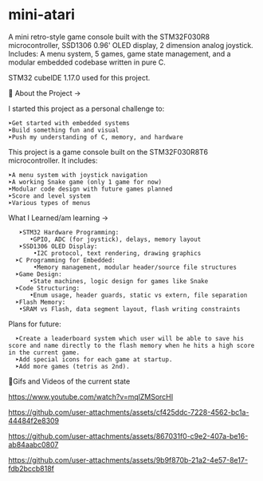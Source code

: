 # mini-atari

A mini retro-style game console built with the STM32F030R8 microcontroller, SSD1306 0.96' OLED display, 2 dimension analog joystick.
Includes: A menu system, 5 games, game state management, and a modular embedded codebase written in pure C.

STM32 cubeIDE 1.17.0 used for this project.



📌 About the Project ->

I started this project as a personal challenge to:

    ➤Get started with embedded systems
    ➤Build something fun and visual
    ➤Push my understanding of C, memory, and hardware



This project is a game console built on the STM32F030R8T6 microcontroller. It includes:

    ➤A menu system with joystick navigation
    ➤A working Snake game (only 1 game for now)
    ➤Modular code design with future games planned
    ➤Score and level system
    ➤Various types of menus


What I Learned/am learning ->

       ➤STM32 Hardware Programming: 
          •GPIO, ADC (for joystick), delays, memory layout
       ➤SSD1306 OLED Display: 
           •I2C protocol, text rendering, drawing graphics
      ➤C Programming for Embedded: 
           •Memory management, modular header/source file structures
      ➤Game Design: 
          •State machines, logic design for games like Snake
      ➤Code Structuring: 
          •Enum usage, header guards, static vs extern, file separation
      ➤Flash Memory: 
       •SRAM vs Flash, data segment layout, flash writing constraints


Plans for future:
    
      ➤Create a leaderboard system which user will be able to save his score and name directly to the flash memory when he hits a high score in the current game.
      ➤Add special icons for each game at startup.
      ➤Add more games (tetris as 2nd).



🎥Gifs and Videos of the current state

https://www.youtube.com/watch?v=mqlZMSorcHI




https://github.com/user-attachments/assets/cf425ddc-7228-4562-bc1a-44484f2e8309



https://github.com/user-attachments/assets/867031f0-c9e2-407a-be16-ab84aabc0807



https://github.com/user-attachments/assets/9b9f870b-21a2-4e57-8e17-fdb2bccb818f
